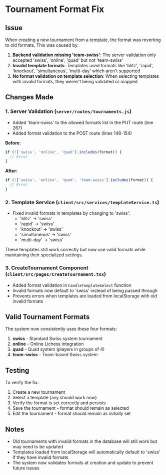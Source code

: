 # Tournament Format Fix

## Issue
When creating a new tournament from a template, the format was reverting to old formats. This was caused by:

1. **Backend validation missing 'team-swiss'**: The server validation only accepted 'swiss', 'online', 'quad' but not 'team-swiss'
2. **Invalid template formats**: Templates used formats like 'blitz', 'rapid', 'knockout', 'simultaneous', 'multi-day' which aren't supported
3. **No format validation on template selection**: When selecting templates with invalid formats, they weren't being validated or mapped

## Changes Made

### 1. Server Validation (`server/routes/tournaments.js`)
- Added 'team-swiss' to the allowed formats list in the PUT route (line 267)
- Added format validation to the POST route (lines 148-154)

**Before:**
```javascript
if (!['swiss', 'online', 'quad'].includes(format)) {
  // Error
}
```

**After:**
```javascript
if (!['swiss', 'online', 'quad', 'team-swiss'].includes(format)) {
  // Error
}
```

### 2. Template Service (`client/src/services/templateService.ts`)
- Fixed invalid formats in templates by changing to 'swiss':
  - 'blitz' → 'swiss'
  - 'rapid' → 'swiss'
  - 'knockout' → 'swiss'
  - 'simultaneous' → 'swiss'
  - 'multi-day' → 'swiss'

These templates still work correctly but now use valid formats while maintaining their specialized settings.

### 3. CreateTournament Component (`client/src/pages/CreateTournament.tsx`)
- Added format validation in `handleTemplateSelect` function
- Invalid formats now default to 'swiss' instead of being passed through
- Prevents errors when templates are loaded from localStorage with old invalid formats

## Valid Tournament Formats
The system now consistently uses these four formats:
1. **swiss** - Standard Swiss system tournament
2. **online** - Online Lichess integration
3. **quad** - Quad system (players in groups of 4)
4. **team-swiss** - Team-based Swiss system

## Testing
To verify the fix:
1. Create a new tournament
2. Select a template (any should work now)
3. Verify the format is set correctly and persists
4. Save the tournament - format should remain as selected
5. Edit the tournament - format should remain as initially set

## Notes
- Old tournaments with invalid formats in the database will still work but may need to be updated
- Templates loaded from localStorage will automatically default to 'swiss' if they have invalid formats
- The system now validates formats at creation and update to prevent future issues

